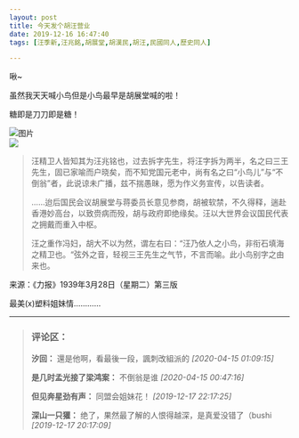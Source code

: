 ```yaml
---
layout: post
title: 今天发个胡汪营业
date: 2019-12-16 16:47:40
tags: [汪季新,汪兆銘,胡展堂,胡漢民,胡汪,民國同人,歷史同人]

---
```

啾~  

虽然我天天喊小鸟但是小鸟最早是胡展堂喊的啦！

糖即是刀刀即是糖！

![图片](./img/YnZvamxBaTlBYXFIc3orYUxIeW9HcU5ZZllyQVhPZHVESzBHeW8xOUVFOWZZbktDK1FraGd3PT0.png?=imageView&thumbnail=500x0&quality=96&stripmeta=0&type=jpg%7Cwatermark&type=2)  
![](http://imglf3.nosdn.127.net/img/YnZvamxBaTlBYXFIc3orYUxIeW9HdHNsNEdPYWJ2N3NIU3Q1cmprMldvRm1uRXY2NWMwejhBPT0.png?=imageView&thumbnail=500x0&quality=96&stripmeta=0&type=jpg%7Cwatermark&type=2)  

> 汪精卫人皆知其为汪兆铭也，过去拆字先生，将汪字拆为两半，名之曰三王先生，固已家喻而户晓矣，而不知党国元老中，尚有名之曰“小鸟儿”与“不倒翁”者，此说谅未广播，兹不揣愚昧，愿为作义务宣传，以告读者。
> 
> ……迨后国民会议胡展堂与蒋委员长意见参商，胡被软禁，不久得释，遄赴香港妙高台，以致赍病而殁，胡与政府即绝缘矣。汪以大世界会议国民代表之拥戴而重入中枢。
> 
> 汪之重作冯妇，胡大不以为然，谓左右曰：“汪乃依人之小鸟，非衔石填海之精卫也。“弦外之音，轻视三王先生之气节，不言而喻。此小鸟别字之由来也。

来源：《力报》1939年3月28日（星期二）第三版

最美(x)塑料姐妹情…………

---
> ### 评论区：
>**汐回：** 還是他啊，看最後一段，諷刺改組派的  *[2020-04-15 01:09:15]*
>
>**是几时孟光接了梁鸿案：** 不倒翁是谁  *[2020-04-15 00:47:16]*
>
>**但见奔星劲有声：** 同盟会姐妹花！  *[2019-12-17 22:17:25]*
>
>**深山一只獾：** 绝了，果然最了解的人恨得越深，是真爱没错了（bushi  *[2019-12-17 20:17:09]*
>
>